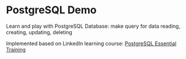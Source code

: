 # PostgreSQL Demo

Learn and play with PostgreSQL Database: make query for data reading, creating, updating, deleting

Implemented based on LinkedIn learning course:
[PostgreSQL Essential Training](https://www.linkedin.com/learning/postgresql-essential-training-22611610)